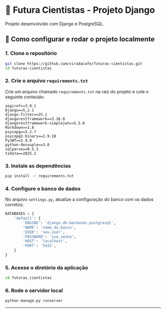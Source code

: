 
# 🧪 Futura Cientistas - Projeto Django

Projeto desenvolvido com Django e PostgreSQL.

## 🚀 Como configurar e rodar o projeto localmente

### 1. Clone o repositório

```bash
git clone https://github.com/viradacafe/futuras-cientistas.git
cd futuras-cientistas
```

### 2. Crie o arquivo `requirements.txt`

Crie um arquivo chamado `requirements.txt` na raiz do projeto e cole o seguinte conteúdo:

```
asgiref==3.8.1
Django==5.2.1
django-filter==25.1
djangorestframework==3.16.0
djangorestframework-simplejwt==5.5.0
Markdown==3.8
psycopg==3.2.7
psycopg2-binary==2.9.10
PyJWT==2.9.0
python-decouple==3.8
sqlparse==0.5.3
tzdata==2025.2
```

### 3. Instale as dependências

```bash
pip install -r requirements.txt
```

### 4. Configure o banco de dados

No arquivo `settings.py`, atualize a configuração do banco com os dados corretos:

```python
DATABASES = {
    'default': {
        'ENGINE': 'django.db.backends.postgresql',
        'NAME': 'nome_do_banco',
        'USER': 'seu_user',
        'PASSWORD': 'sua_senha',
        'HOST': 'localhost',
        'PORT': '5432',
    }
}
```

### 5. Acesse o diretório da aplicação

```bash
cd futuras_cientistas
```

### 6. Rode o servidor local

```bash
python manage.py runserver
```

---

